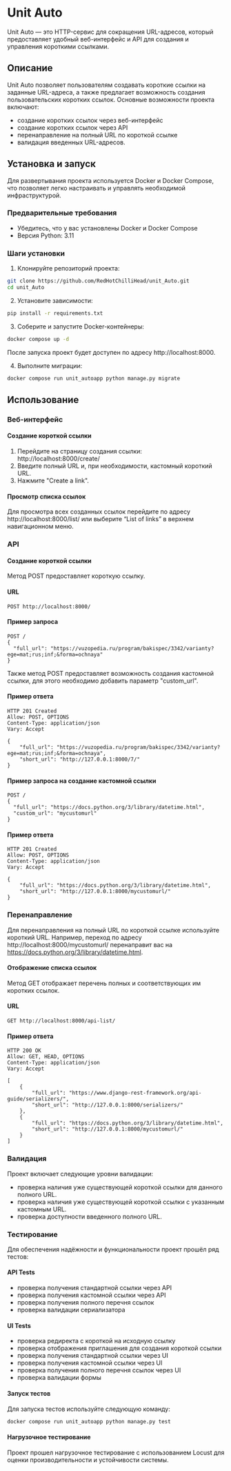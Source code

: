 # Unit Auto

Unit Auto — это HTTP-сервис для сокращения URL-адресов, который предоставляет удобный веб-интерфейс и API для создания и управления короткими ссылками.

## Описание

Unit Auto позволяет пользователям создавать короткие ссылки на заданные URL-адреса, 
а также предлагает возможность создания пользовательских коротких ссылок. 
Основные возможности проекта включают:

- создание коротких ссылок через веб-интерфейс
- создание коротких ссылок через API
- перенаправление на полный URL по короткой ссылке
- валидация введенных URL-адресов.

## Установка и запуск

Для развертывания проекта используется Docker и Docker Compose, что позволяет легко настраивать и управлять необходимой инфраструктурой.

### Предварительные требования

- Убедитесь, что у вас установлены Docker и Docker Compose
- Версия Python: 3.11

### Шаги установки

1. Клонируйте репозиторий проекта:
```sh
git clone https://github.com/RedHotChilliHead/unit_Auto.git
cd unit_Auto
```

2. Установите зависимости:
```sh
pip install -r requirements.txt
```

3. Соберите и запустите Docker-контейнеры:
```sh
docker compose up -d
```
После запуска проект будет доступен по адресу http://localhost:8000.

4. Выполните миграции:
```sh
docker compose run unit_autoapp python manage.py migrate
```

## Использование

### Веб-интерфейс

#### Создание короткой ссылки

1. Перейдите на страницу создания ссылки: http://localhost:8000/create/
2. Введите полный URL и, при необходимости, кастомный короткий URL.
3. Нажмите "Create a link".

#### Просмотр списка ссылок
Для просмотра всех созданных ссылок перейдите по адресу http://localhost:8000/list/ или выберите “List of links” в верхнем навигационном меню.

### API

#### Создание короткой ссылки

Метод POST предоставляет короткую ссылку.

#### URL

```
POST http://localhost:8000/
```

#### Пример запроса

```http
POST /
{
  "full_url": "https://vuzopedia.ru/program/bakispec/3342/varianty?ege=mat;rus;inf;&forma=ochnaya"
}
```

Также метод POST предоставляет возможность создания кастомной ссылки, для этого необходимо добавить параметр "custom_url".

#### Пример ответа
```
HTTP 201 Created
Allow: POST, OPTIONS
Content-Type: application/json
Vary: Accept

{
    "full_url": "https://vuzopedia.ru/program/bakispec/3342/varianty?ege=mat;rus;inf;&forma=ochnaya",
    "short_url": "http://127.0.0.1:8000/7/"
}
```
#### Пример запроса на создание кастомной ссылки

```http
POST /
{
  "full_url": "https://docs.python.org/3/library/datetime.html",
  "custom_url": "mycustomurl"
}
```

#### Пример ответа
```
HTTP 201 Created
Allow: POST, OPTIONS
Content-Type: application/json
Vary: Accept

{
    "full_url": "https://docs.python.org/3/library/datetime.html",
    "short_url": "http://127.0.0.1:8000/mycustomurl/"
}
```

### Перенаправление

Для перенаправления на полный URL по короткой ссылке используйте короткий URL. Например, переход по
адресу http://localhost:8000/mycustomurl/ перенаправит вас на https://docs.python.org/3/library/datetime.html.

#### Отображение списка ссылок

Метод GET отображает перечень полных и соответствующих им коротких ссылок.

#### URL

```
GET http://localhost:8000/api-list/
```

#### Пример ответа

```
HTTP 200 OK
Allow: GET, HEAD, OPTIONS
Content-Type: application/json
Vary: Accept

[
    {
        "full_url": "https://www.django-rest-framework.org/api-guide/serializers/",
        "short_url": "http://127.0.0.1:8000/serializers/"
    },
    {
        "full_url": "https://docs.python.org/3/library/datetime.html",
        "short_url": "http://127.0.0.1:8000/mycustomurl/"
    }
]
```

### Валидация

Проект включает следующие уровни валидации:

- проверка наличия уже существующей короткой ссылки для данного полного URL.
- проверка наличия уже существующей короткой ссылки с указанным кастомным URL.
- проверка доступности введенного полного URL.

### Тестирование

Для обеспечения надёжности и функциональности проект прошёл ряд тестов:

#### API Tests

- проверка получения стандартной ссылки через API
- проверка получения кастомной ссылки через API
- проверка получения полного перечня ссылок
- проверка валидации сериализатора

#### UI Tests

- проверка редиректа с короткой на исходную ссылку
- проверка отображения приглашения для создания короткой ссылки
- проверка получения стандартной ссылки через UI
- проверка получения кастомной ссылки через UI
- проверка получения полного перечня ссылок через UI
- проверка валидации формы

#### Запуск тестов

Для запуска тестов используйте следующую команду:
```sh
docker compose run unit_autoapp python manage.py test
```

#### Нагрузочное тестирование

Проект прошел нагрузочное тестирование с использованием Locust для оценки производительности и устойчивости системы.